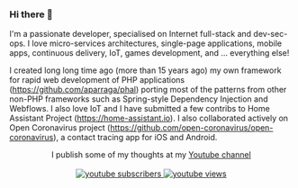 ### Hi there 👋

I'm a passionate developer, specialised on Internet full-stack and dev-sec-ops. I love micro-services architectures, single-page applications, mobile apps, continuous delivery, IoT, games development, and ... everything else! 

I created long long time ago (more than 15 years ago) my own framework for rapid web development of PHP applications (https://github.com/aparraga/phal) porting most of the patterns from other non-PHP frameworks such as Spring-style Dependency Injection and Webflows. I also love IoT and I have submitted a few contribs to Home Assistant Project (https://home-assistant.io). I also collaborated actively on Open Coronavirus project (https://github.com/open-coronavirus/open-coronavirus), a contact tracing app for iOS and Android.

  <p align="center">
  I publish some of my thoughts at my <a href="https://www.youtube.com/c/antonioparraga">Youtube channel</a>
    <br />
    <br />
    <a href="https://www.youtube.com/c/antonioparraga">
     <img alt="youtube subscribers" src="https://github-readme-youtube-stats.herokuapp.com/subscribers/index.php?id=UCRws1xr2aDyluUm21L3GxLQ&key=AIzaSyAoPGrbzQGVp1fEC9OGtnS6rajR1o0neW4&style=for-the-badge&color=red&labelColor=ce4630"/>
    </a>
    <a href="https://www.youtube.com/c/antonioparraga">
     <img alt="youtube views" src="https://github-readme-youtube-stats.herokuapp.com/views/index.php?id=UCRws1xr2aDyluUm21L3GxLQ&key=AIzaSyAoPGrbzQGVp1fEC9OGtnS6rajR1o0neW4&label=View+Count&style=for-the-badge&color=blue&labelColor=0b689d"/>
    </a>
  </p>
